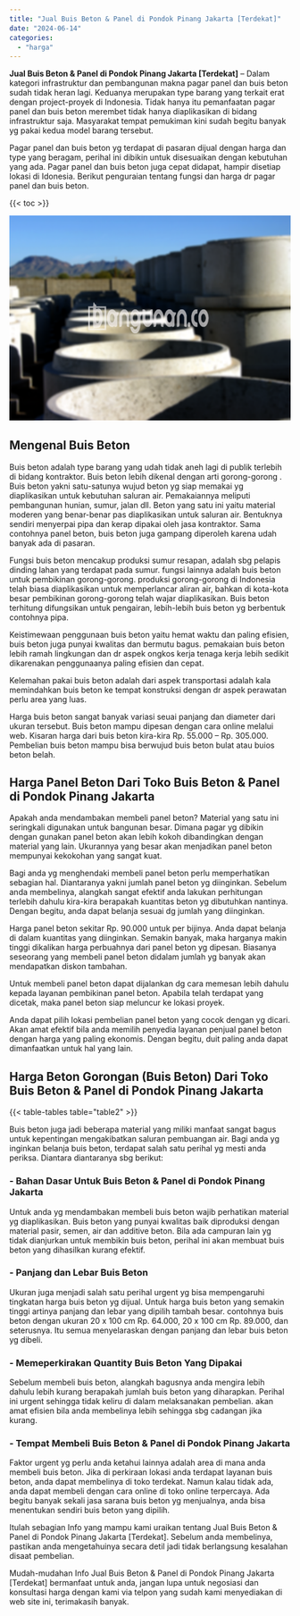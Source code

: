```yaml
---
title: "Jual Buis Beton & Panel di Pondok Pinang Jakarta [Terdekat]"
date: "2024-06-14"
categories: 
  - "harga"
---
```


**Jual Buis Beton & Panel di Pondok Pinang Jakarta \[Terdekat\]** – Dalam kategori infrastruktur dan pembangunan makna pagar panel dan buis beton sudah tidak heran lagi. Keduanya merupakan type barang yang terkait erat dengan project-proyek di Indonesia. Tidak hanya itu pemanfaatan pagar panel dan buis beton merembet tidak hanya diaplikasikan di bidang infrastruktur saja. Masyarakat tempat pemukiman kini sudah begitu banyak yg pakai kedua model barang tersebut.

Pagar panel dan buis beton yg terdapat di pasaran dijual dengan harga dan type yang beragam, perihal ini dibikin untuk disesuaikan dengan kebutuhan yang ada. Pagar panel dan buis beton juga cepat didapat, hampir disetiap lokasi di Idonesia. Berikut penguraian tentang fungsi dan harga dr pagar panel dan buis beton.

{{< toc >}}

![Jual Buis Beton & Panel di Pondok Pinang Jakarta [Terdekat]](/images/jual-panel-buis-beton-murah-58.png)

## Mengenal Buis Beton

Buis beton adalah type barang yang udah tidak aneh lagi di publik terlebih di bidang kontraktor. Buis beton lebih dikenal dengan arti gorong-gorong . Buis beton yakni satu-satunya wujud beton yg siap memakai yg diaplikasikan untuk kebutuhan saluran air. Pemakaiannya meliputi pembangunan hunian, sumur, jalan dll. Beton yang satu ini yaitu material moderen yang benar-benar pas diaplikasikan untuk saluran air. Bentuknya sendiri menyerpai pipa dan kerap dipakai oleh jasa kontraktor. Sama contohnya panel beton, buis beton juga gampang diperoleh karena udah banyak ada di pasaran.

Fungsi buis beton mencakup produksi sumur resapan, adalah sbg pelapis dinding lahan yang terdapat pada sumur. fungsi lainnya adalah buis beton untuk pembikinan gorong-gorong. produksi gorong-gorong di Indonesia telah biasa diaplikasikan untuk memperlancar aliran air, bahkan di kota-kota besar pembikinan gorong-gorong telah wajar diaplikasikan. Buis beton terhitung difungsikan untuk pengairan, lebih-lebih buis beton yg berbentuk contohnya pipa.

Keistimewaan penggunaan buis beton yaitu hemat waktu dan paling efisien, buis beton juga punyai kwalitas dan bermutu bagus. pemakaian buis beton lebih ramah lingkungan dan dr aspek ongkos kerja tenaga kerja lebih sedikit dikarenakan penggunaanya paling efisien dan cepat.

Kelemahan pakai buis beton adalah dari aspek transportasi adalah kala memindahkan buis beton ke tempat konstruksi dengan dr aspek perawatan perlu area yang luas.

Harga buis beton sangat banyak variasi seuai panjang dan diameter dari ukuran tersebut. Buis beton mampu dipesan dengan cara online melalui web. Kisaran harga dari buis beton kira-kira Rp. 55.000 – Rp. 305.000. Pembelian buis beton mampu bisa berwujud buis beton bulat atau buios beton belah.

## Harga Panel Beton Dari Toko Buis Beton & Panel di Pondok Pinang Jakarta

Apakah anda mendambakan membeli panel beton? Material yang satu ini seringkali digunakan untuk bangunan besar. Dimana pagar yg dibikin dengan gunakan panel beton akan lebih kokoh dibandingkan dengan material yang lain. Ukurannya yang besar akan menjadikan panel beton mempunyai kekokohan yang sangat kuat.

Bagi anda yg menghendaki membeli panel beton perlu memperhatikan sebagian hal. Diantaranya yakni jumlah panel beton yg diinginkan. Sebelum anda membelinya, alangkah sangat efektif anda lakukan perhitungan terlebih dahulu kira-kira berapakah kuantitas beton yg dibutuhkan nantinya. Dengan begitu, anda dapat belanja sesuai dg jumlah yang diinginkan.

Harga panel beton sekitar Rp. 90.000 untuk per bijinya. Anda dapat belanja di dalam kuantitas yang diinginkan. Semakin banyak, maka harganya makin tinggi dikalikan harga perbuahnya dari panel beton yg dipesan. Biasanya seseorang yang membeli panel beton didalam jumlah yg banyak akan mendapatkan diskon tambahan.

Untuk membeli panel beton dapat dijalankan dg cara memesan lebih dahulu kepada layanan pembikinan panel beton. Apabila telah terdapat yang dicetak, maka panel beton siap meluncur ke lokasi proyek.

Anda dapat pilih lokasi pembelian panel beton yang cocok dengan yg dicari. Akan amat efektif bila anda memilih penyedia layanan penjual panel beton dengan harga yang paling ekonomis. Dengan begitu, duit paling anda dapat dimanfaatkan untuk hal yang lain.

## Harga Beton Gorongan (Buis Beton) Dari Toko Buis Beton & Panel di Pondok Pinang Jakarta

{{< table-tables table="table2" >}}

Buis beton juga jadi beberapa material yang miliki manfaat sangat bagus untuk kepentingan mengakibatkan saluran pembuangan air. Bagi anda yg inginkan belanja buis beton, terdapat salah satu perihal yg mesti anda periksa. Diantara diantaranya sbg berikut:

### \- Bahan Dasar Untuk Buis Beton & Panel di Pondok Pinang Jakarta

Untuk anda yg mendambakan membeli buis beton wajib perhatikan material yg diaplikasikan. Buis beton yang punyai kwalitas baik diproduksi dengan material pasir, semen, air dan additive beton. Bila ada campuran lain yg tidak dianjurkan untuk membikin buis beton, perihal ini akan membuat buis beton yang dihasilkan kurang efektif.

### \- Panjang dan Lebar Buis Beton

Ukuran juga menjadi salah satu perihal urgent yg bisa mempengaruhi tingkatan harga buis beton yg dijual. Untuk harga buis beton yang semakin tinggi artinya panjang dan lebar yang dipilih tambah besar. contohnya buis beton dengan ukuran 20 x 100 cm Rp. 64.000, 20 x 100 cm Rp. 89.000, dan seterusnya. Itu semua menyelaraskan dengan panjang dan lebar buis beton yg dibeli.

### \- Memeperkirakan Quantity Buis Beton Yang Dipakai

Sebelum membeli buis beton, alangkah bagusnya anda mengira lebih dahulu lebih kurang berapakah jumlah buis beton yang diharapkan. Perihal ini urgent sehingga tidak keliru di dalam melaksanakan pembelian. akan amat efisien bila anda membelinya lebih sehingga sbg cadangan jika kurang.

### \- Tempat Membeli Buis Beton & Panel di Pondok Pinang Jakarta

Faktor urgent yg perlu anda ketahui lainnya adalah area di mana anda membeli buis beton. Jika di perkiraan lokasi anda terdapat layanan buis beton, anda dapat membelinya di toko terdekat. Namun kalau tidak ada, anda dapat membeli dengan cara online di toko online terpercaya. Ada begitu banyak sekali jasa sarana buis beton yg menjualnya, anda bisa menentukan sendiri buis beton yang dipilih.

Itulah sebagian Info yang mampu kami uraikan tentang Jual Buis Beton & Panel di Pondok Pinang Jakarta \[Terdekat\]. Sebelum anda membelinya, pastikan anda mengetahuinya secara detil jadi tidak berlangsung kesalahan disaat pembelian.

Mudah-mudahan Info Jual Buis Beton & Panel di Pondok Pinang Jakarta \[Terdekat\] bermanfaat untuk anda, jangan lupa untuk negosiasi dan konsultasi harga dengan kami via telpon yang sudah kami menyediakan di web site ini, terimakasih banyak.
